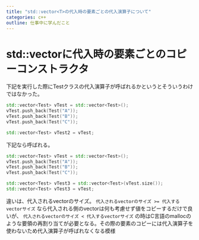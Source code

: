 ```yaml
---
title: "std::vector<T>の代入時の要素ごとの代入演算子について"
categories: c++
outline: 仕事中に学んだこと
---
```


# std::vectorに代入時の要素ごとのコピーコンストラクタ

下記を実行した際にTestクラスの代入演算子が呼ばれるかというとそういうわけではなかった。
```cpp
std::vector<Test> vTest = std::vector<Test>();
vTest.push_back(Test("A"));
vTest.push_back(Test("B"));
vTest.push_back(Test("C"));

std::vector<Test> vTest2 = vTest;
```

下記なら呼ばれる。
```cpp
std::vector<Test> vTest = std::vector<Test>();
vTest.push_back(Test("A"));
vTest.push_back(Test("B"));
vTest.push_back(Test("C"));

std::vector<Test> vTest3 = std::vector<Test>(vTest.size());
std::vector<Test> vTest3 = vTest;
```

違いは、代入されるvectorのサイズ。
`代入されるvectorのサイズ >= 代入するvectorサイズ`
なら代入される側のvectorは何も考慮せず値をコピーするだけで良いが、
`代入されるvectorのサイズ < 代入するvectorサイズ`
の時はC言語のmallocのような要領の再割り当てが必要となる。その際の要素のコピーには代入演算子を使わないため代入演算子が呼ばれなくなる模様

